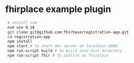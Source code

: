 fhirplace example plugin
======================

```sh
 # install nvm
 nvm use 0.10
 git clone git@github.com:fhirbase/registration-app.git
 cd registration-app
 npm install
 npm start # to start dev server on localhost:8080
 npm run-script build # to build into dist directory
 npm run-script fhir # to publish on fhirplace
```
